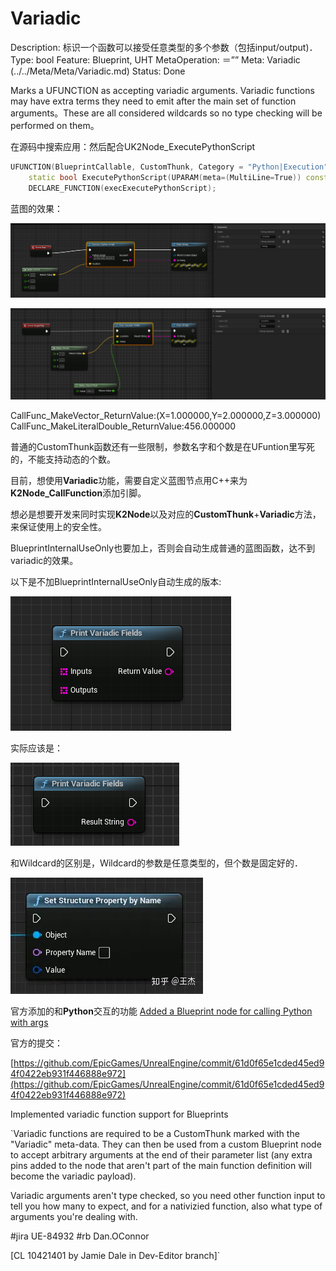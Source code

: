 # Variadic

Description: 标识一个函数可以接受任意类型的多个参数（包括input/output)．
Type: bool
Feature: Blueprint, UHT
MetaOperation: ＝””
Meta: Variadic (../../Meta/Meta/Variadic.md)
Status: Done

Marks a UFUNCTION as accepting variadic arguments. Variadic functions may have extra terms they need to emit after the main set of function arguments。These are all considered wildcards so no type checking will be performed on them。

在源码中搜索应用：然后配合UK2Node_ExecutePythonScript

```cpp
UFUNCTION(BlueprintCallable, CustomThunk, Category = "Python|Execution", meta=(Variadic, BlueprintInternalUseOnly="true"))
    static bool ExecutePythonScript(UPARAM(meta=(MultiLine=True)) const FString& PythonScript, const TArray<FString>& PythonInputs, const TArray<FString>& PythonOutputs);
	DECLARE_FUNCTION(execExecutePythonScript);
```

蓝图的效果：

![Untitled](Variadic/Untitled.png)

![Untitled](Variadic/Untitled%201.png)

CallFunc_MakeVector_ReturnValue:(X=1.000000,Y=2.000000,Z=3.000000)
CallFunc_MakeLiteralDouble_ReturnValue:456.000000

普通的CustomThunk函数还有一些限制，参数名字和个数是在UFuntion里写死的，不能支持动态的个数。

目前，想使用**Variadic**功能，需要自定义蓝图节点用C++来为**K2Node_CallFunction**添加引脚。

想必是想要开发来同时实现**K2Node**以及对应的**CustomThunk**+**Variadic**方法，来保证使用上的安全性。

BlueprintInternalUseOnly也要加上，否则会自动生成普通的蓝图函数，达不到variadic的效果。

以下是不加BlueprintInternalUseOnly自动生成的版本:

![Untitled](Variadic/Untitled%202.png)

实际应该是：

![Untitled](Variadic/Untitled%203.png)

和Ｗildcard的区别是，Ｗildcard的参数是任意类型的，但个数是固定好的．

![Untitled](Variadic/Untitled%204.png)

官方添加的和**Python**交互的功能 [Added a Blueprint node for calling Python with args](https://link.zhihu.com/?target=https%3A//github.com/EpicGames/UnrealEngine/commit/61d0f65e1cded45ed94f0422eb931f446888e972)

官方的提交：

[https://github.com/EpicGames/UnrealEngine/commit/61d0f65e1cded45ed94f0422eb931f446888e972](https://github.com/EpicGames/UnrealEngine/commit/61d0f65e1cded45ed94f0422eb931f446888e972)

Implemented variadic function support for Blueprints

`Variadic functions are required to be a CustomThunk marked with the "Variadic" meta-data. They can then be used from a custom Blueprint node to accept arbitrary arguments at the end of their parameter list (any extra pins added to the node that aren't part of the main function definition will become the variadic payload).

Variadic arguments aren't type checked, so you need other function input to tell you how many to expect, and for a nativizied function, also what type of arguments you're dealing with.

#jira UE-84932
#rb Dan.OConnor

[CL 10421401 by Jamie Dale in Dev-Editor branch]`